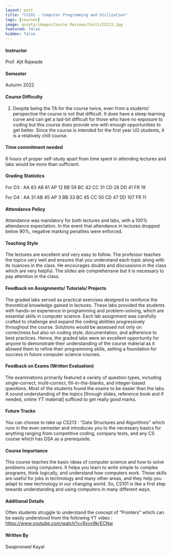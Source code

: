 ```yaml
---
layout: post
title: "CS101 - Computer Programming and Utilization"
tags: [courses]
image: assets/images/Course Reviews/Insti/CS213.jpg
featured: false
hidden: false
---
```


#### Instructor
Prof. Ajit Rajwade

#### Semester
Autumn 2022

#### Course Difficulty
2. Despite being the TA for the course twice, even from a students' perspective the course is not that difficult. It does have a steep learning curve and can get a tad-bit difficult for those who have no exposure to coding but this course does provide one with enough opportunities to get better. Since the course is intended for the first year UG students, it is a relatively chill course. 

#### Time commitment needed
6 hours of proper self-study apart from time spent in attending lectures and labs would be more than sufficient.

#### Grading Statistics
For D3 : 
AA	83
AB	61
AP	12
BB	59
BC	42
CC	31
CD	28
DD	41
FR	19

For D4 :
AA	31
AB	45
AP	3
BB	33
BC	45
CC	50
CD	47
DD	107
FR	11

#### Attendance Policy
Attendance was mandatory for both lectures and labs, with a 100% attendance expectation. In the event that attendance in lectures dropped below 90%, negative marking penalties were enforced.

#### Teaching Style
The lectures are excellent and very easy to follow. The professor teaches the topics very well and ensures that you understand each topic along with its nuances in the class. He encourages doubts and discussions in the class which are very helpful. The slides are comprehensive but it is necessary to pay attention in the class.

#### Feedback on Assignments/ Tutorials/ Projects
The graded labs served as practical exercises designed to reinforce the theoretical knowledge gained in lectures. These labs provided the students with hands-on experience in programming and problem-solving, which are essential skills in computer science. Each lab assignment was carefully crafted to challenge and expand the coding abilities progressively throughout the course. Solutions would be assessed not only on correctness but also on coding style, documentation, and adherence to best practices. Hence, the graded labs were an excellent opportunity for anyone to demonstrate their understanding of the course material as it allowed them to refine their programming skills, setting a foundation for success in future computer science courses.

#### Feedback on Exams (Written Evaluation)
The examinations primarily featured a variety of question types, including single-correct, multi-correct, fill-in-the-blanks, and integer-based questions. Most of the students found the exams to be easier than the labs. A sound understanding of the topics [through slides, reference book and if needed, online YT material] sufficed to get really good marks.

#### Future Tracks
You can choose to take up CS213 : "Data Structures and Algorithms" which runs in the even semester and introduces you to the necessary basics for anything ranging from competitive coding, company tests, and any CS course which has DSA as a prerequisite.

#### Course Importance
This course teaches the basic ideas of computer science and how to solve problems using computers. It helps you learn to write simple to complex programs, think logically, and understand how computers work. These skills are useful for jobs in technology and many other areas, and they help you adapt to new technology in our changing world. So, CS101 is like a first step towards understanding and using computers in many different ways.

#### Additional Details
Often students struggle to understand the concept of "Pointers" which can be easily understood from the following YT video : https://www.youtube.com/watch?v=Rxvv9krECNw

#### Written By
Swapnoneel Kayal

